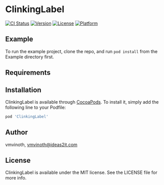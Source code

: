 # ClinkingLabel

[![CI Status](http://img.shields.io/travis/vmvinoth/ClinkingLabel.svg?style=flat)](https://travis-ci.org/vmvinoth/ClinkingLabel)
[![Version](https://img.shields.io/cocoapods/v/ClinkingLabel.svg?style=flat)](http://cocoapods.org/pods/ClinkingLabel)
[![License](https://img.shields.io/cocoapods/l/ClinkingLabel.svg?style=flat)](http://cocoapods.org/pods/ClinkingLabel)
[![Platform](https://img.shields.io/cocoapods/p/ClinkingLabel.svg?style=flat)](http://cocoapods.org/pods/ClinkingLabel)

## Example

To run the example project, clone the repo, and run `pod install` from the Example directory first.

## Requirements

## Installation

ClinkingLabel is available through [CocoaPods](http://cocoapods.org). To install
it, simply add the following line to your Podfile:

```ruby
pod 'ClinkingLabel'
```

## Author

vmvinoth, vmvinoth@ideas2it.com

## License

ClinkingLabel is available under the MIT license. See the LICENSE file for more info.
